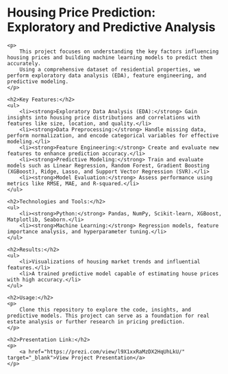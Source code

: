 <!DOCTYPE html>
<html lang="en">
<head>
    <meta charset="UTF-8">
    <meta name="viewport" content="width=device-width, initial-scale=1.0">
    <title>Housing Price Prediction Project</title>
</head>
<body>
    <h1>Housing Price Prediction: Exploratory and Predictive Analysis</h1>
    
    <p>
        This project focuses on understanding the key factors influencing housing prices and building machine learning models to predict them accurately. 
        Using a comprehensive dataset of residential properties, we perform exploratory data analysis (EDA), feature engineering, and predictive modeling.
    </p>
    
    <h2>Key Features:</h2>
    <ul>
        <li><strong>Exploratory Data Analysis (EDA):</strong> Gain insights into housing price distributions and correlations with features like size, location, and quality.</li>
        <li><strong>Data Preprocessing:</strong> Handle missing data, perform normalization, and encode categorical variables for effective modeling.</li>
        <li><strong>Feature Engineering:</strong> Create and evaluate new features to enhance prediction accuracy.</li>
        <li><strong>Predictive Modeling:</strong> Train and evaluate models such as Linear Regression, Random Forest, Gradient Boosting (XGBoost), Ridge, Lasso, and Support Vector Regression (SVR).</li>
        <li><strong>Model Evaluation:</strong> Assess performance using metrics like RMSE, MAE, and R-squared.</li>
    </ul>
    
    <h2>Technologies and Tools:</h2>
    <ul>
        <li><strong>Python:</strong> Pandas, NumPy, Scikit-learn, XGBoost, Matplotlib, Seaborn.</li>
        <li><strong>Machine Learning:</strong> Regression models, feature importance analysis, and hyperparameter tuning.</li>
    </ul>
    
    <h2>Results:</h2>
    <ul>
        <li>Visualizations of housing market trends and influential features.</li>
        <li>A trained predictive model capable of estimating house prices with high accuracy.</li>
    </ul>
    
    <h2>Usage:</h2>
    <p>
        Clone this repository to explore the code, insights, and predictive models. This project can serve as a foundation for real estate analysis or further research in pricing prediction.
    </p>
    
    <h2>Presentation Link:</h2>
    <p>
        <a href="https://prezi.com/view/l9X1xxRaMzDX2HqUhLkU/" target="_blank">View Project Presentation</a>
    </p>
</body>
</html>

